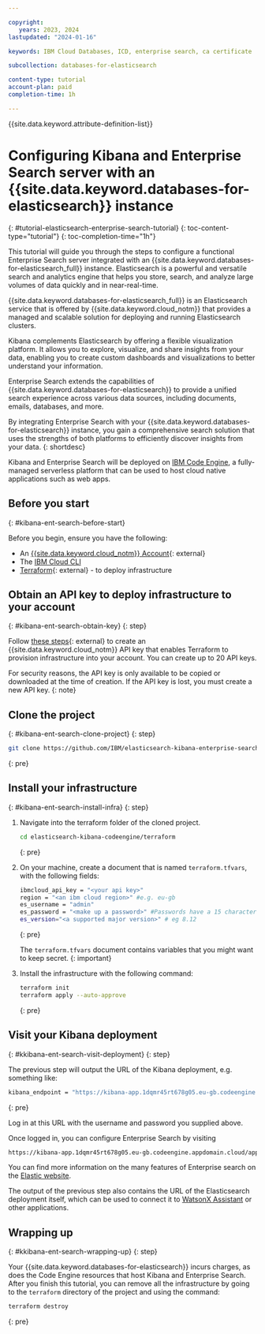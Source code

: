 ```yaml
---

copyright:
   years: 2023, 2024
lastupdated: "2024-01-16"

keywords: IBM Cloud Databases, ICD, enterprise search, ca certificate

subcollection: databases-for-elasticsearch

content-type: tutorial
account-plan: paid
completion-time: 1h

---
```


{{site.data.keyword.attribute-definition-list}}

# Configuring Kibana and Enterprise Search server with an {{site.data.keyword.databases-for-elasticsearch}} instance
{: #tutorial-elasticsearch-enterprise-search-tutorial}
{: toc-content-type="tutorial"}
{: toc-completion-time="1h"}

This tutorial will guide you through the steps to configure a functional Enterprise Search server integrated with an {{site.data.keyword.databases-for-elasticsearch_full}} instance. Elasticsearch is a powerful and versatile search and analytics engine that helps you store, search, and analyze large volumes of data quickly and in near-real-time. 

{{site.data.keyword.databases-for-elasticsearch_full}} is an Elasticsearch service that is offered by {{site.data.keyword.cloud_notm}} that provides a managed and scalable solution for deploying and running Elasticsearch clusters. 

Kibana complements Elasticsearch by offering a flexible visualization platform. It allows you to explore, visualize, and share insights from your data, enabling you to create custom dashboards and visualizations to better understand your information.

Enterprise Search extends the capabilities of {{site.data.keyword.databases-for-elasticsearch}} to provide a unified search experience across various data sources, including documents, emails, databases, and more.

By integrating Enterprise Search with your {{site.data.keyword.databases-for-elasticsearch}} instance, you gain a comprehensive search solution that uses the strengths of both platforms to efficiently discover insights from your data.
{: shortdesc}

Kibana and Enterprise Search will be deployed on [IBM Code Engine](https://www.ibm.com/products/code-engine), a fully-managed serverless platform that can be used to host cloud native applications such as web apps.

## Before you start
{: #kibana-ent-search-before-start}

Before you begin, ensure you have the following:

- An [{{site.data.keyword.cloud_notm}} Account](https://cloud.ibm.com/registration){: external}
- The [IBM Cloud CLI](https://cloud.ibm.com/docs/cli?topic=cli-getting-started)
- [Terraform](https://www.terraform.io/){: external} - to deploy infrastructure

## Obtain an API key to deploy infrastructure to your account
{: #kibana-ent-search-obtain-key}
{: step}

Follow [these steps](/docs/account?topic=account-userapikey&interface=ui#create_user_key){: external} to create an {{site.data.keyword.cloud_notm}} API key that enables Terraform to provision infrastructure into your account. You can create up to 20 API keys.

For security reasons, the API key is only available to be copied or downloaded at the time of creation. If the API key is lost, you must create a new API key.
{: note}

## Clone the project
{: #kibana-ent-search-clone-project}
{: step}

```sh
git clone https://github.com/IBM/elasticsearch-kibana-enterprise-search.git
```
{: pre}

## Install your infrastructure
{: #kibana-ent-search-install-infra}
{: step}

1. Navigate into the terraform folder of the cloned project.

   ```sh
   cd elasticsearch-kibana-codeengine/terraform
   ```
   {: pre}

1. On your machine, create a document that is named `terraform.tfvars`, with the following fields:

   ```sh
   ibmcloud_api_key = "<your api key>"
   region = "<an ibm cloud region>" #e.g. eu-gb
   es_username = "admin"
   es_password = "<make up a password>" #Passwords have a 15 character minimum and must contain a number. Other acceptable characters are A-Z, a-z, 0-9, -, _
   es_version="<a supported major version>" # eg 8.12
   ```
   {: pre}

   The `terraform.tfvars` document contains variables that you might want to keep secret.
   {: important}

1. Install the infrastructure with the following command:

   ```sh
   terraform init 
   terraform apply --auto-approve
   ```
   {: pre}

## Visit your Kibana deployment
{: #kkibana-ent-search-visit-deployment}
{: step}

The previous step will output the URL of the Kibana deployment, e.g. something like:

```sh
kibana_endpoint = "https://kibana-app.1dqmr45rt678g05.eu-gb.codeengine.appdomain.cloud"
```
{: pre}

Log in at this URL with the username and password you supplied above.

Once logged in, you can configure Enterprise Search by visiting 

```sh
https://kibana-app.1dqmr45rt678g05.eu-gb.codeengine.appdomain.cloud/app/enterprise_search/app_search/engines
```
You can find more information on the many features of Enterprise search on the [Elastic website](https://www.elastic.co/guide/en/enterprise-search/current/start.html).

The output of the previous step also contains the URL of the Elasticsearch deployment itself, which can be used to connect it to [WatsonX Assistant](https://www.ibm.com/products/watsonx-assistant) or other applications.


## Wrapping up
{: #kkibana-ent-search-wrapping-up}
{: step}

Your {{site.data.keyword.databases-for-elasticsearch}} incurs charges, as does the Code Engine resources that host Kibana and Enterprise Search. After you finish this tutorial, you can remove all the infrastructure by going to the `terraform` directory of the project and using the command:

```sh
terraform destroy
```
{: pre}